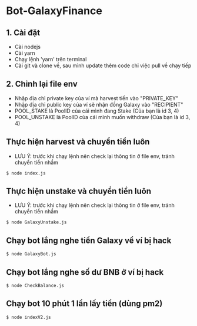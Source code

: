 # Bot-GalaxyFinance

## 1. Cài đặt

- Cài nodejs
- Cài yarn
- Chạy lệnh 'yarn' trên terminal
- Cài git và clone về, sau mình update thêm code chỉ việc pull về chạy tiếp

## 2. Chỉnh lại file env

- Nhập địa chỉ private key của ví mà harvest tiền vào "PRIVATE_KEY"
- Nhập địa chỉ public key của ví sẽ nhận đồng Galaxy vào "RECIPIENT"
- POOL_STAKE là PoolID của cái mình đang Stake (Của bạn là id 3, 4)
- POOL_UNSTAKE là PoolID của cái mình muốn withdraw (Của bạn là id 3, 4)

## Thực hiện harvest và chuyển tiền luôn

- LƯU Ý: trước khi chạy lệnh nên check lại thông tin ở file env, tránh chuyển tiền nhầm

```shell
$ node index.js
```

## Thực hiện unstake và chuyển tiền luôn

- LƯU Ý: trước khi chạy lệnh nên check lại thông tin ở file env, tránh chuyển tiền nhầm

```shell
$ node GalaxyUnstake.js
```

## Chạy bot lắng nghe tiền Galaxy về ví bị hack

```shell
$ node GalaxyBot.js
```

## Chạy bot lắng nghe số dư BNB ở ví bị hack

```shell
$ node CheckBalance.js
```

## Chạy bot 10 phút 1 lần lấy tiền (dùng pm2)

```shell
$ node indexV2.js
```
